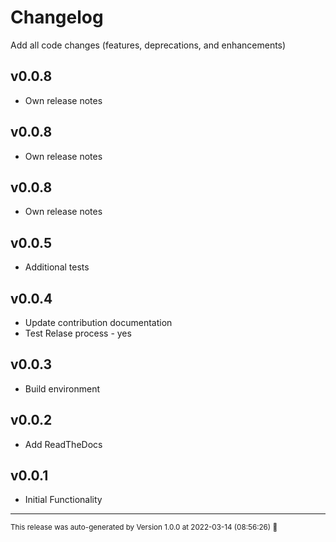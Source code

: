 # Changelog

Add all code changes (features, deprecations, and enhancements)

## v0.0.8 
- Own release notes

## v0.0.8 
- Own release notes

## v0.0.8 
- Own release notes

## v0.0.5
- Additional tests

## v0.0.4
- Update contribution documentation
- Test Relase process - yes

## v0.0.3
- Build environment

## v0.0.2
- Add ReadTheDocs

## v0.0.1
- Initial Functionality
<hr/>

<small>This release was auto-generated by Version 1.0.0 at 2022-03-14 (08:56:26) :rocket:</small>